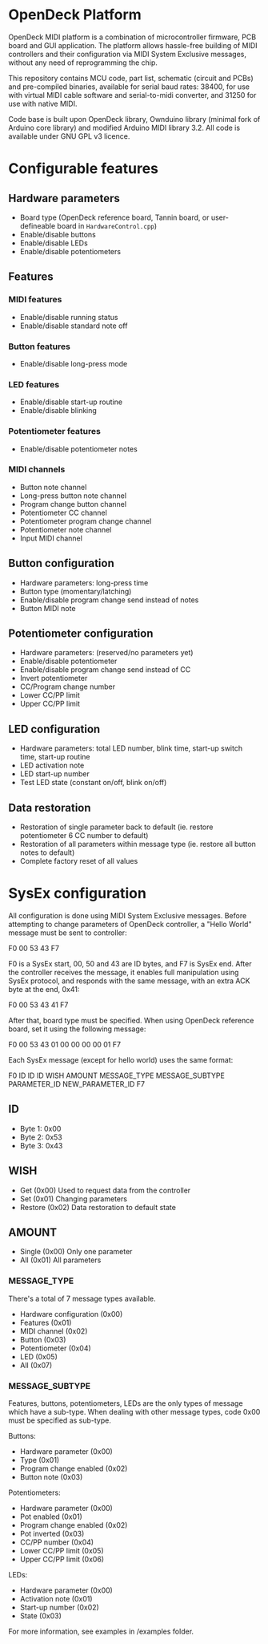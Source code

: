 # OpenDeck Platform

OpenDeck MIDI platform is a combination of microcontroller firmware, PCB board and GUI application.
The platform allows hassle-free building of MIDI controllers and their configuration via MIDI System Exclusive messages,
without any need of reprogramming the chip.

This repository contains MCU code, part list, schematic (circuit and PCBs) and pre-compiled binaries, available for serial
baud rates: 38400, for use with virtual MIDI cable software and serial-to-midi converter, and 31250 for use with native
MIDI.

Code base is built upon OpenDeck library, Ownduino library (minimal fork of Arduino core library)
and modified Arduino MIDI library 3.2. All code is available under GNU GPL v3 licence.


# Configurable features

## Hardware parameters

* Board type (OpenDeck reference board, Tannin board, or user-defineable board in `HardwareControl.cpp`)
* Enable/disable buttons
* Enable/disable LEDs
* Enable/disable potentiometers

## Features

### MIDI features

* Enable/disable running status
* Enable/disable standard note off

### Button features

* Enable/disable long-press mode

### LED features

* Enable/disable start-up routine
* Enable/disable blinking

### Potentiometer features

* Enable/disable potentiometer notes

### MIDI channels

* Button note channel
* Long-press button note channel
* Program change button channel
* Potentiometer CC channel
* Potentiometer program change channel
* Potentiometer note channel
* Input MIDI channel

## Button configuration

* Hardware parameters: long-press time
* Button type (momentary/latching)
* Enable/disable program change send instead of notes
* Button MIDI note

## Potentiometer configuration

* Hardware parameters: (reserved/no parameters yet)
* Enable/disable potentiometer
* Enable/disable program change send instead of CC
* Invert potentiometer
* CC/Program change number
* Lower CC/PP limit
* Upper CC/PP limit

## LED configuration

* Hardware parameters: total LED number, blink time, start-up switch time, start-up routine
* LED activation note
* LED start-up number
* Test LED state (constant on/off, blink on/off)


## Data restoration

* Restoration of single parameter back to default (ie. restore potentiometer 6 CC number to default)
* Restoration of all parameters within message type (ie. restore all button notes to default)
* Complete factory reset of all values

# SysEx configuration

All configuration is done using MIDI System Exclusive messages.
Before attempting to change parameters of OpenDeck controller, a "Hello World" message must be sent to controller:

F0 00 53 43 F7

F0 is a SysEx start, 00, 50 and 43 are ID bytes, and F7 is SysEx end. After the controller receives the message, it
enables full manipulation using SysEx protocol, and responds with the same message, with an extra ACK byte at the end, 0x41:

F0 00 53 43 41 F7

After that, board type must be specified. When using OpenDeck reference board, set it using the following message:

F0 00 53 43 01 00 00 00 00 01 F7


Each SysEx message (except for hello world) uses the same format:

F0 ID ID ID WISH AMOUNT MESSAGE_TYPE MESSAGE_SUBTYPE PARAMETER_ID NEW_PARAMETER_ID F7

## ID

* Byte 1: 0x00
* Byte 2: 0x53
* Byte 3: 0x43

## WISH

* Get (0x00)
Used to request data from the controller
* Set (0x01)
Changing parameters
* Restore (0x02)
Data restoration to default state

## AMOUNT
* Single (0x00)
Only one parameter
* All (0x01)
All parameters

### MESSAGE_TYPE
There's a total of 7 message types available.

* Hardware configuration (0x00)
* Features (0x01)
* MIDI channel (0x02)
* Button (0x03)
* Potentiometer (0x04)
* LED (0x05)
* All (0x07)

### MESSAGE_SUBTYPE

Features, buttons, potentiometers, LEDs are the only types of message which have a sub-type. When dealing
with other message types, code 0x00 must be specified as sub-type.

Buttons:
* Hardware parameter (0x00)
* Type (0x01)
* Program change enabled (0x02)
* Button note (0x03)

Potentiometers:
* Hardware parameter (0x00)
* Pot enabled (0x01)
* Program change enabled (0x02)
* Pot inverted (0x03)
* CC/PP number (0x04)
* Lower CC/PP limit (0x05)
* Upper CC/PP limit (0x06)

LEDs:
* Hardware parameter (0x00)
* Activation note (0x01)
* Start-up number (0x02)
* State (0x03)


For more information, see examples in /examples folder.